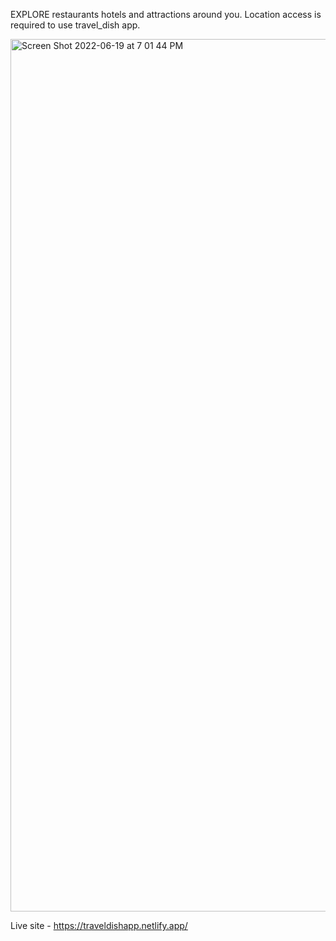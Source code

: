 EXPLORE restaurants hotels and attractions around you. Location access is required to use travel_dish app.

<img width="1396" alt="Screen Shot 2022-06-19 at 7 01 44 PM" src="https://user-images.githubusercontent.com/101814485/174507048-d3aacdf0-5fce-456b-b8df-03f6dfdb591d.png">

Live site - https://traveldishapp.netlify.app/
